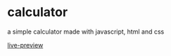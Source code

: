 # calculator
a simple calculator made with javascript, html and css

[live-preview]([(https://shivank3397.github.io/calculator/)])
